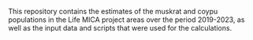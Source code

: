 This repository contains the estimates of the muskrat and coypu populations in the Life MICA project areas over the period 2019-2023, as well as the input data and scripts that were used for the calculations.
